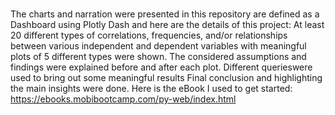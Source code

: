 # 
The charts and narration were presented in this repository are defined as a Dashboard using Plotly Dash and here are the details of this project: 
At least 20 different types of correlations, frequencies, and/or relationships between various independent and dependent variables with meaningful plots of 5 different types were shown. 
The considered assumptions and findings were explained before and after each plot. 
Different querieswere used to bring out some meaningful results
Final conclusion and highlighting the main insights were done. 
Here is the eBook I used to get started: https://ebooks.mobibootcamp.com/py-web/index.html

